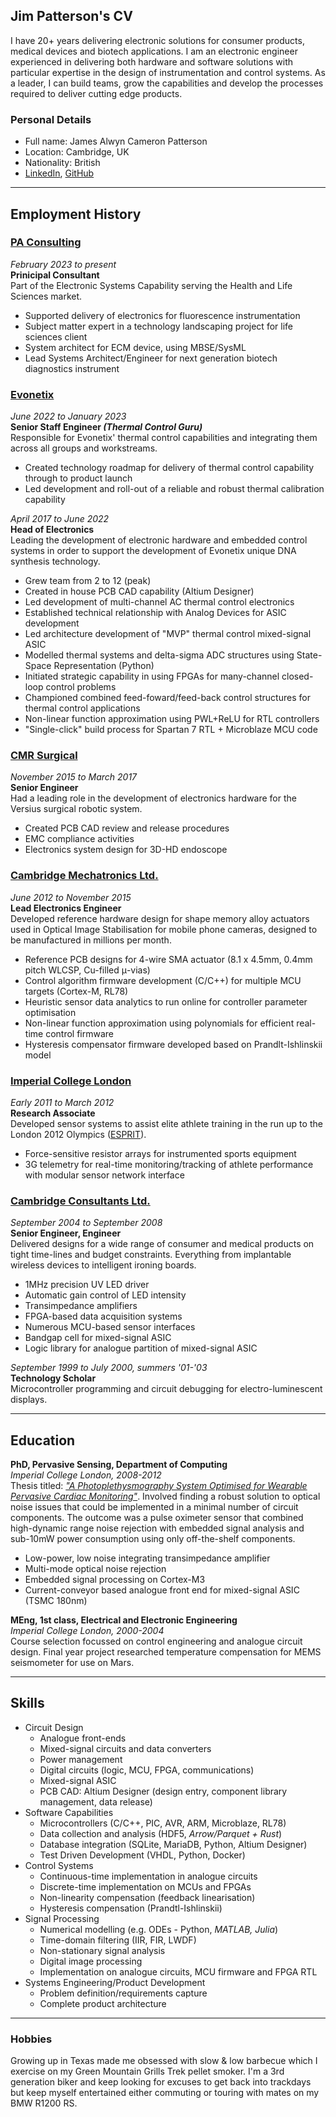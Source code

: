 ## Jim Patterson's CV

I have 20+ years delivering electronic solutions for consumer products, medical devices and biotech applications. I am an electronic engineer experienced in delivering both hardware and software solutions with particular expertise in the design of instrumentation and control systems. As a leader, I can build teams, grow the capabilities and develop the processes required to deliver cutting edge products.

### Personal Details

* Full name: James Alwyn Cameron Patterson
* Location: Cambridge, UK
* Nationality: British
* [LinkedIn][lnkdn], [GitHub](https://github.com/jimurai)

---

## Employment History

### [PA Consulting][pac]

*February 2023 to present*  
**Prinicipal Consultant**  
Part of the Electronic Systems Capability serving the Health and Life Sciences market.

* Supported delivery of electronics for fluorescence instrumentation
* Subject matter expert in a technology landscaping project for life sciences client
* System architect for ECM device, using MBSE/SysML
* Lead Systems Architect/Engineer for next generation biotech diagnostics instrument

### [Evonetix][evo]

*June 2022 to January 2023*  
**Senior Staff Engineer *(Thermal Control Guru)***  
Responsible for Evonetix' thermal control capabilities and integrating them across all groups and workstreams.

* Created technology roadmap for delivery of thermal control capability through to product launch
* Led development and roll-out of a reliable and robust thermal calibration capability

*April 2017 to June 2022*  
**Head of Electronics**  
Leading the development of electronic hardware and embedded control systems in order to support the development of Evonetix unique DNA synthesis technology.

* Grew team from 2 to 12 (peak)
* Created in house PCB CAD capability (Altium Designer)
* Led development of multi-channel AC thermal control electronics
* Established technical relationship with Analog Devices for ASIC development
* Led architecture development of "MVP" thermal control mixed-signal ASIC
* Modelled thermal systems and delta-sigma ADC structures using State-Space Representation (Python)
* Initiated strategic capability in using FPGAs for many-channel closed-loop control problems
* Championed combined feed-foward/feed-back control structures for thermal control applications
* Non-linear function approximation using PWL+ReLU for RTL controllers
* "Single-click" build process for Spartan 7 RTL + Microblaze MCU code

### [CMR Surgical][cmr]

*November 2015 to March 2017*  
**Senior Engineer**  
Had a leading role in the development of electronics hardware for the Versius surgical robotic system.

* Created PCB CAD review and release procedures
* EMC compliance activities
* Electronics system design for 3D-HD endoscope

### [Cambridge Mechatronics Ltd.][cml]

*June 2012 to November 2015*  
**Lead Electronics Engineer**  
Developed reference hardware design for shape memory alloy actuators used in Optical Image Stabilisation for mobile phone cameras, designed to be manufactured in millions per month.

* Reference PCB designs for 4-wire SMA actuator (8.1 x 4.5mm, 0.4mm pitch WLCSP, Cu-filled μ-vias)
* Control algorithm firmware development (C/C++) for multiple MCU targets (Cortex-M, RL78)
* Heuristic sensor data analytics to run online for controller parameter optimisation
* Non-linear function approximation using polynomials for efficient real-time control firmware
* Hysteresis compensator firmware developed based on Prandlt-Ishlinskii model

### [Imperial College London][icl]

*Early 2011 to March 2012*  
**Research Associate**  
Developed sensor systems to assist elite athlete training in the run up to the London 2012 Olympics ([ESPRIT][esprit]).

* Force-sensitive resistor arrays for instrumented sports equipment
* 3G telemetry for real-time monitoring/tracking of athlete performance with modular sensor network interface

### [Cambridge Consultants Ltd.][ccl]

*September 2004 to September 2008*  
**Senior Engineer, Engineer**   
Delivered designs for a wide range of consumer and medical products on tight time-lines and budget constraints.  Everything from implantable wireless devices to intelligent ironing boards.

* 1MHz precision UV LED driver
* Automatic gain control of LED intensity
* Transimpedance amplifiers
* FPGA-based data acquisition systems
* Numerous MCU-based sensor interfaces
* Bandgap cell for mixed-signal ASIC
* Logic library for analogue partition of mixed-signal ASIC


*September 1999 to July 2000, summers '01-'03*  
**Technology Scholar**  
Microcontroller programming and circuit debugging for electro-luminescent displays.

---

## Education

**PhD, Pervasive Sensing, Department of Computing**  
*Imperial College London, 2008-2012*  
Thesis titled: [*"A Photoplethysmography System Optimised for Wearable Pervasive Cardiac Monitoring"*][thesis]. Involved finding a robust solution to optical noise issues that could be implemented in a minimal number of circuit components. The outcome was a pulse oximeter sensor that combined high-dynamic range noise rejection with embedded signal analysis and sub-10mW power consumption using only off-the-shelf components.

* Low-power, low noise integrating transimpedance amplifier
* Multi-mode optical noise rejection
* Embedded signal processing on Cortex-M3
* Current-conveyor based analogue front end for mixed-signal ASIC (TSMC 180nm)
 
**MEng, 1st class, Electrical and Electronic Engineering**  
*Imperial College London, 2000-2004*  
Course selection focussed on control engineering and analogue circuit design. Final year project researched temperature compensation for MEMS seismometer for use on Mars.

---

## Skills

* Circuit Design
  * Analogue front-ends
  * Mixed-signal circuits and data converters
  * Power management
  * Digital circuits (logic, MCU, FPGA, communications)
  * Mixed-signal ASIC
  * PCB CAD: Altium Designer (design entry, component library management, data release)
* Software Capabilities
  * Microcontrollers (C/C++, PIC, AVR, ARM, Microblaze, RL78)
  * Data collection and analysis (HDF5, *Arrow/Parquet + Rust*)
  * Database integration (SQLite, MariaDB, Python, Altium Designer)
  * Test Driven Development (VHDL, Python, Docker)
* Control Systems
  * Continuous-time implementation in analogue circuits
  * Discrete-time implementation on MCUs and FPGAs
  * Non-linearity compensation (feedback linearisation)
  * Hysteresis compensation (Prandtl-Ishlinskii)
* Signal Processing
  * Numerical modelling (e.g. ODEs - Python, *MATLAB, Julia*)
  * Time-domain filtering (IIR, FIR, LWDF)
  * Non-stationary signal analysis
  * Digital image processing
  * Implementation on analogue circuits, MCU firmware and FPGA RTL
* Systems Engineering/Product Development
  * Problem definition/requirements capture
  * Complete product architecture

---

### Hobbies

Growing up in Texas made me obsessed with slow & low barbecue which I exercise on my Green Mountain Grills Trek pellet smoker. I'm a 3rd generation biker and keep looking for excuses to get back into trackdays but keep myself entertained either commuting or touring with mates on my BMW R1200 RS.

[github]: http://github.com/jimurai "My github repositories"
[thesis]: http://bit.ly/10fROfH "My PhD Thesis"
[pac]: https://www.paconsulting.com/ "PA Consulting"
[evo]: https://www.evonetix.com/ "Evonetix"
[garage]: https://www.analog.com/en/about-adi/incubators/analog-garage.html "Analog Garage"
[adi]: https://www.analog.com/ "Analog Devices"
[cml]: http://cambridgemechatronics.com/ "Cambridge Mechatronics"
[cmr]: https://cmrsurgical.com/ "CMR Surgical"
[ccl]: http://www.cambridgeconsultants.com/ "Cambridge Consultants"
[icl]: https://www.imperial.ac.uk/ "Imperial College"
[bsn]: https://www.imperial.ac.uk/hamlyn-centre/research/sensing/body-sensor-networks/ "Hamlyn Centre"
[lnkdn]: https://www.linkedin.com/in/jim-ac-patterson/ "LinkedIn"
[esprit]: https://www.imperial.ac.uk/hamlyn-centre/research/sensing/esprit-elite-sport-performance-research-in-training/ "Elite Sport Performance Research in Training"
